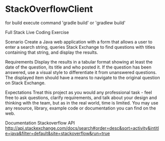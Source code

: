 # StackOverflowClient

for build execute command 'gradle build' or 'gradlew build'


Full Stack Live Coding Exercise

Scenario
Create a Java web application with a form that allows a user to enter a search string, queries Stack Exchange to find questions with titles containing that string, and display the results.

Requirements
Display the results in a tabular format showing at least the date of the question, its title and who posted it.
If the question has been answered, use a visual style to differentiate it from unanswered questions.
The displayed item should have a means to navigate to the original question on Stack Exchange.

Expectations
Treat this project as you would any professional task - feel free to ask questions, clarify requirements, and talk about your design and thinking with the team, but as in the real world, time is limited.
You may use any resource, library, example code or documentation you can find on the web.

Documentation
Stackoverflow API
http://api.stackexchange.com/docs/search#order=desc&sort=activity&intitle=java&filter=default&site=stackoverflow&run=true

